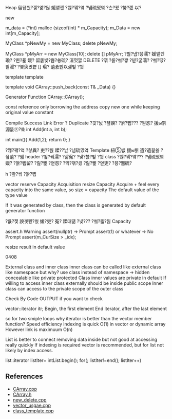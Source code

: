 ﻿

Heap 留덉씠?겢?옒?뒪 媛앹껜 ?깮?꽦?옄 ?냼硫몄옄 ?슜?룄 ?븣?젮 以?

new

m_data = (*int) malloc (sizeof(int) * m_Capacity); 
m_Data = new int[m_Capacity]; 

MyClass *pNewMy = new MyClass; 
delete pNewMy; 

MyClass *pMyArr = new MyClass[10]; 
delete [] pMyArr; 
?뿰?냽?쑝濡? 媛앹껜瑜? ?뿬?윭 媛? 留뚮뱾?뿀?쑝硫? 洹몃깷 DELETE ?떆 
?룷?씤?꽣 ?븯?굹濡? ?씤?떇?븯湲? ?븣臾몄뿉 [] 瑜? 遺숈뿬以섏빞 ?븿 

template <typename T> 
template <class T> 

template <class T>
void CArray::push_back(const T& _Data)
{}

Generator Function
CArray<t>::CArray(); 

const reference only borrowing the address 
copy new one while keeping original value constant 

Compile Success 
Link Error ? Duplicate 
?븿?닔 ?쟾諛? ?꽑?뼵??? ?븯怨? 援ы쁽 源뚮㉨?쓬 
int Add(int a, int b); 

int main(){
    Add(1,2);
    return 0; 
}

?깮?꽦?옄 ?샇異? 吏??뿭 蹂??닔 
?냼硫몄옄 
Template 紐⑤뱺 援ы쁽 遺?遺꾩쓣 ?쟾遺? ?떎 header ?뙆?씪濡? 
?삷寃? ?넃?븘?빞 ?븿
class ?깮?꽦?옄??? ?냼硫몄옄媛? ?꽑?뼵留? ?릺?뼱 ?엳怨? 
?옉?꽦?씠 ?릺?뼱 ?엳吏? ?븡?떎硫? 

h ?뙆?씪 ?꽑?뼵 

vector 
reserve Capacity Acquisition 
resize Capacity Acquire + feel every capacity 
into the same value, so size = capacity 
The default value of the type value 

If it was generated by class, then the
class is generated by default generator function 

?룞?쟻 諛곗뿴?씠 媛?吏? 寃? 蹂대떎 ?넂??? ?씤?뜳?뒪 
Capacity 

assert.h Warning 
assert(nullptr) -> Prompt 
assert(1) or whatever -> No Prompt 
assert(m_CurSize > _idx); 

resize result in default value

0408 

External class and inner class 
inner class can be called like external class like namespace 
but why? use class instead of namespace -> hidden concealable like private protected 
Class inner values are private in default 
If willing to access inner class externally should be inside public scope 
Inner class can access to the private scope of the outer class 

Check By Code OUTPUT if you want to check 

vector<T>::iterator itr; 
Begin, the first element 
End iterator, after the last element 

so for two smiple loops why iterator is better than the vector member function? 
Speed efficiency indexing is quick O(1) in vector or dynamic array 
However link is maximuum O(n)

List is better to connect removing data inside 
but not good at accessing really quickly 
If indexing is required vector is recommended, but for list not likely by index access. 

list<int>::iterator listIter= intList.begin(); 
for(; listIter!=end(); listIter++)


## References 

- [CArray.cpp](codes/CArray.cpp)
- [CArray.h](codes/CArray.h)
- [new_delete.cpp](codes/new_delete.cpp)
- [vector_usgae.cpp](codes/vector_usage.cpp)
- [class_template.cpp](codes/class_template.cpp)


